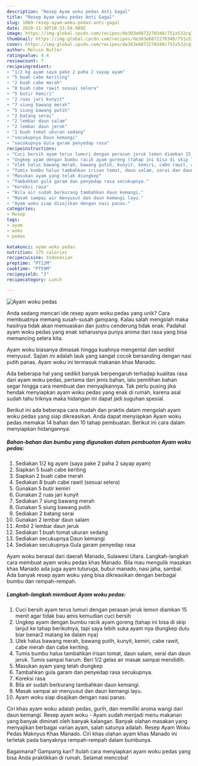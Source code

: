 ```yaml
---
description: "Resep Ayam woku pedas Anti Gagal"
title: "Resep Ayam woku pedas Anti Gagal"
slug: 1069-resep-ayam-woku-pedas-anti-gagal
date: 2020-11-30T10:33:59.089Z
image: https://img-global.cpcdn.com/recipes/de303e6872270340/751x532cq70/ayam-woku-pedas-foto-resep-utama.jpg
thumbnail: https://img-global.cpcdn.com/recipes/de303e6872270340/751x532cq70/ayam-woku-pedas-foto-resep-utama.jpg
cover: https://img-global.cpcdn.com/recipes/de303e6872270340/751x532cq70/ayam-woku-pedas-foto-resep-utama.jpg
author: Melvin Butler
ratingvalue: 4.4
reviewcount: 7
recipeingredient:
- "1/2 kg ayam saya pake 2 paha 2 sayap ayam"
- "5 buah cabe keriting"
- "2 buah cabe merah"
- "8 buah cabe rawit sesuai selera"
- "5 butir kemiri"
- "2 ruas jari kunyit"
- "7 siung bawang merah"
- "5 siung bawang putih"
- "2 batang serai"
- "2 lembar daun salam"
- "2 lembar daun jeruk"
- "1 buah tomat ukuran sedang"
- "secukupnya Daun kemangi"
- "secukupnya Gula garam penyedap rasa"
recipeinstructions:
- "Cuci bersih ayam terus lumuri dengan perasan jeruk lemon diamkan 15 menit agar tidak bau amis kemudian cuci bersih"
- "Ungkep ayam dengan bumbu racik ayam goreng (tahap ini bisa di skip lanjut ke tahap berikutnya, tapi saya lebih suka ayam nya diungkep dulu biar benar2 matang ke dalam nya)"
- "Ulek halus bawang merah, bawang putih, kunyit, kemiri, cabe rawit, cabe merah dan cabe keriting."
- "Tumis bumbu halus tambahkan irisan tomat, daun salam, serai dan daun jeruk. Tumis sampai harum. Beri 1/2 gelas air masak sampai mendidih."
- "Masukan ayam yang telah diungkep"
- "Tambahkan gula garam dan penyedap rasa secukupnya."
- "Koreksi rasa"
- "Bila air sudah berkurang tambahkan daun kemangi."
- "Masak sampai air menyusut dan daun kemangi layu."
- "Ayam woku siap disajikan dengan nasi panas."
categories:
- Resep
tags:
- ayam
- woku
- pedas

katakunci: ayam woku pedas 
nutrition: 175 calories
recipecuisine: Indonesian
preptime: "PT12M"
cooktime: "PT59M"
recipeyield: "3"
recipecategory: Lunch

---
```



![Ayam woku pedas](https://img-global.cpcdn.com/recipes/de303e6872270340/751x532cq70/ayam-woku-pedas-foto-resep-utama.jpg)

Anda sedang mencari ide resep ayam woku pedas yang unik? Cara membuatnya memang susah-susah gampang. Kalau salah mengolah maka hasilnya tidak akan memuaskan dan justru cenderung tidak enak. Padahal ayam woku pedas yang enak seharusnya punya aroma dan rasa yang bisa memancing selera kita.

Ayam woku biasanya dimasak hingga kuahnya mengental dan sedikit menyusut. Sajian ini adalah lauk yang sangat cocok bersanding dengan nasi putih panas. Ayam woku ini termasuk makanan khas Manado.

Ada beberapa hal yang sedikit banyak berpengaruh terhadap kualitas rasa dari ayam woku pedas, pertama dari jenis bahan, lalu pemilihan bahan segar hingga cara membuat dan menyajikannya. Tak perlu pusing jika hendak menyiapkan ayam woku pedas yang enak di rumah, karena asal sudah tahu triknya maka hidangan ini dapat jadi suguhan spesial.


Berikut ini ada beberapa cara mudah dan praktis dalam mengolah ayam woku pedas yang siap dikreasikan. Anda dapat menyiapkan Ayam woku pedas memakai 14 bahan dan 10 tahap pembuatan. Berikut ini cara dalam menyiapkan hidangannya.

<!--inarticleads1-->

##### Bahan-bahan dan bumbu yang digunakan dalam pembuatan Ayam woku pedas:

1. Sediakan 1/2 kg ayam (saya pake 2 paha 2 sayap ayam)
1. Siapkan 5 buah cabe keriting
1. Siapkan 2 buah cabe merah
1. Sediakan 8 buah cabe rawit (sesuai selera)
1. Gunakan 5 butir kemiri
1. Gunakan 2 ruas jari kunyit
1. Sediakan 7 siung bawang merah
1. Gunakan 5 siung bawang putih
1. Sediakan 2 batang serai
1. Gunakan 2 lembar daun salam
1. Ambil 2 lembar daun jeruk
1. Sediakan 1 buah tomat ukuran sedang
1. Sediakan secukupnya Daun kemangi
1. Sediakan secukupnya Gula garam penyedap rasa


Ayam woku berasal dari daerah Manado, Sulawesi Utara. Langkah-langkah cara membuat ayam woku pedas khas Manado. Bila mau mengulik masakan khas Manado ada juga ayam tuturuga, bubur manado, nasi jaha, sambal. Ada banyak resep ayam woku yang bisa dikreasikan dengan berbagai bumbu dan rempah-rempah. 

<!--inarticleads2-->

##### Langkah-langkah membuat Ayam woku pedas:

1. Cuci bersih ayam terus lumuri dengan perasan jeruk lemon diamkan 15 menit agar tidak bau amis kemudian cuci bersih
1. Ungkep ayam dengan bumbu racik ayam goreng (tahap ini bisa di skip lanjut ke tahap berikutnya, tapi saya lebih suka ayam nya diungkep dulu biar benar2 matang ke dalam nya)
1. Ulek halus bawang merah, bawang putih, kunyit, kemiri, cabe rawit, cabe merah dan cabe keriting.
1. Tumis bumbu halus tambahkan irisan tomat, daun salam, serai dan daun jeruk. Tumis sampai harum. Beri 1/2 gelas air masak sampai mendidih.
1. Masukan ayam yang telah diungkep
1. Tambahkan gula garam dan penyedap rasa secukupnya.
1. Koreksi rasa
1. Bila air sudah berkurang tambahkan daun kemangi.
1. Masak sampai air menyusut dan daun kemangi layu.
1. Ayam woku siap disajikan dengan nasi panas.


Ciri khas ayam woku adalah pedas, gurih, dan memiliki aroma wangi dari daun kemangi. Resep ayam woku - Ayam sudah menjadi menu makanan yang banyak diminati oleh banyak kalangan. Banyak olahan masakan yang menyajikan berbagai varian ayam, salah satunya adalah. Resep Ayam Woku Pedas Maknyus Khas Manado. Ciri khas olahan ayam khas Manado ini terletak pada banyaknya rempah-rempah dalam bumbunya. 

Bagaimana? Gampang kan? Itulah cara menyiapkan ayam woku pedas yang bisa Anda praktikkan di rumah. Selamat mencoba!
